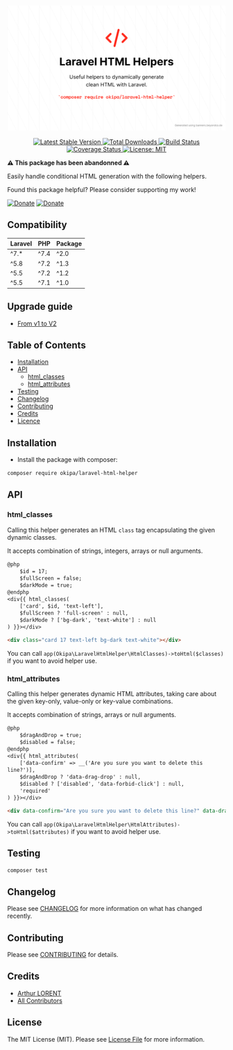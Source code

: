 ![Laravel HTML Helper](/docs/laravel-html-helper.png)
<p align="center">
    <a href="https://github.com/Okipa/laravel-html-helper/releases" title="Latest Stable Version">
        <img src="https://img.shields.io/github/release/Okipa/laravel-html-helper.svg?style=flat-square" alt="Latest Stable Version">
    </a>
    <a href="https://packagist.org/packages/Okipa/laravel-html-helper" title="Total Downloads">
        <img src="https://img.shields.io/packagist/dt/okipa/laravel-html-helper.svg?style=flat-square" alt="Total Downloads">
    </a>
    <a href="https://github.com/Okipa/laravel-html-helper/actions" title="Build Status">
        <img src="https://github.com/Okipa/laravel-html-helper/workflows/CI/badge.svg" alt="Build Status">
    </a>
    <a href="https://coveralls.io/github/Okipa/laravel-html-helper?branch=master" title="Coverage Status">
        <img src="https://coveralls.io/repos/github/Okipa/laravel-html-helper/badge.svg?branch=master" alt="Coverage Status">
    </a>
    <a href="/LICENSE.md" title="License: MIT">
        <img src="https://img.shields.io/badge/License-MIT-blue.svg" alt="License: MIT">
    </a>
</p>

**⚠️ This package has been abandonned ⚠️**

Easily handle conditional HTML generation with the following helpers.

Found this package helpful? Please consider supporting my work!

[![Donate](https://img.shields.io/badge/Buy_me_a-Ko--fi-ff5f5f.svg)](https://ko-fi.com/arthurlorent)
[![Donate](https://img.shields.io/badge/Donate_on-PayPal-green.svg)](https://paypal.me/arthurlorent)

## Compatibility

| Laravel | PHP | Package |
|---|---|---|
| ^7.* | ^7.4 | ^2.0 |
| ^5.8 | ^7.2 | ^1.3 |
| ^5.5 | ^7.2 | ^1.2 |
| ^5.5 | ^7.1 | ^1.0 |

## Upgrade guide

* [From v1 to V2](/docs/upgrade-guides/from-v1-to-v2.md)

## Table of Contents

- [Installation](#installation)
- [API](#api)
  - [html_classes](#html_classes)
  - [html_attributes](#html_attributes)
- [Testing](#testing)
- [Changelog](#changelog)
- [Contributing](#contributing)
- [Credits](#credits)
- [Licence](#license)

## Installation

- Install the package with composer:

```bash
composer require okipa/laravel-html-helper
```

## API

### html_classes

Calling this helper generates an HTML `class` tag encapsulating the given dynamic classes.

It accepts combination of strings, integers, arrays or null arguments.

```blade
@php
    $id = 17;
    $fullScreen = false;
    $darkMode = true;
@endphp
<div{{ html_classes(
    ['card', $id, 'text-left'],
    $fullScreen ? 'full-screen' : null,
    $darkMode ? ['bg-dark', 'text-white'] : null
) }}></div>
```

```html
<div class="card 17 text-left bg-dark text-white"></div>
```

You can call `app(Okipa\LaravelHtmlHelper\HtmlClasses)->toHtml($classes)` if you want to avoid helper use.

### html_attributes

Calling this helper generates dynamic HTML attributes, taking care about the given key-only, value-only or key-value combinations.

It accepts combination of strings, arrays or null arguments.

```blade
@php
    $dragAndDrop = true;
    $disabled = false;
@endphp
<div{{ html_attributes(
    ['data-confirm' => __('Are you sure you want to delete this line?')],
    $dragAndDrop ? 'data-drag-drop' : null,
    $disabled ? ['disabled', 'data-forbid-click'] : null,
    'required'
) }}></div>
```

```html
<div data-confirm="Are you sure you want to delete this line?" data-drag-drop required></div>
```

You can call `app(Okipa\LaravelHtmlHelper\HtmlAttributes)->toHtml($attributes)` if you want to avoid helper use.

## Testing

```bash
composer test
```

## Changelog

Please see [CHANGELOG](CHANGELOG.md) for more information on what has changed recently.

## Contributing

Please see [CONTRIBUTING](CONTRIBUTING.md) for details.

## Credits

- [Arthur LORENT](https://github.com/okipa)
- [All Contributors](../../contributors)

## License

The MIT License (MIT). Please see [License File](LICENSE.md) for more information.
